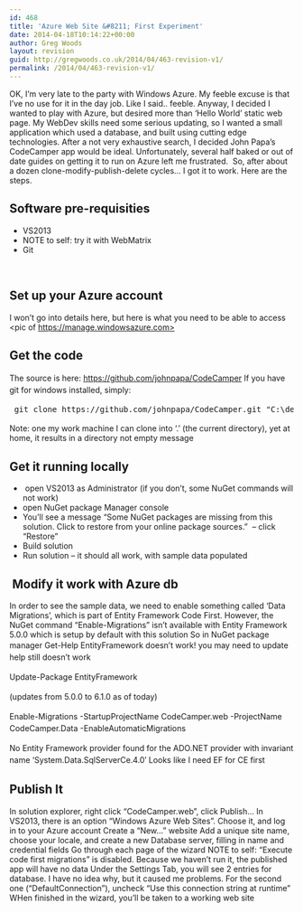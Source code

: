 ```yaml
---
id: 468
title: 'Azure Web Site &#8211; First Experiment'
date: 2014-04-18T10:14:22+00:00
author: Greg Woods
layout: revision
guid: http://gregwoods.co.uk/2014/04/463-revision-v1/
permalink: /2014/04/463-revision-v1/
---
```

OK, I&#8217;m very late to the party with Windows Azure. My feeble excuse is that I&#8217;ve no use for it in the day job. Like I said.. feeble. Anyway, I decided I wanted to play with Azure, but desired more than &#8216;Hello World&#8217; static web page. My WebDev skills need some serious updating, so I wanted a small application which used a database, and built using cutting edge technologies. After a not very exhaustive search, I decided John Papa&#8217;s CodeCamper app would be ideal. Unfortunately, several half baked or out of date guides on getting it to run on Azure left me frustrated.  So, after about a dozen clone-modify-publish-delete cycles&#8230; I got it to work. Here are the steps.

## Software pre-requisities

  * VS2013
  * NOTE to self: try it with WebMatrix
  * Git

&nbsp;

## Set up your Azure account

I won&#8217;t go into details here, but here is what you need to be able to access <pic of https://manage.windowsazure.com>

## Get the code

<span style="line-height: 1.5em;">The source is here: https://github.com/johnpapa/CodeCamper</span> <span style="line-height: 1.5em;">If you have git for windows installed, simply: </span>

<pre> <span style="line-height: 1.5em;">git clone </span><span style="line-height: 1.5em;">https://github.com/johnpapa/CodeCamper.git "C:\development\codecampergwtest"</span></pre>

Note: one my work machine I can clone into &#8216;.&#8217; (the current directory), yet at home, it results in a directory not empty message

## Get it running locally

  *  open VS2013 as Administrator (if you don&#8217;t, some NuGet commands will not work)
  * open NuGet package Manager console
  * You&#8217;ll see a message &#8220;Some NuGet packages are missing from this solution. Click to restore from your online package sources.&#8221;  &#8211; click &#8220;Restore&#8221;
  * Build solution
  * Run solution &#8211; it should all work, with sample data populated

##  Modify it work with Azure db

In order to see the sample data, we need to enable something called &#8216;Data Migrations&#8217;, which is part of Entity Framework Code First. However, the NuGet command &#8220;Enable-Migrations&#8221; isn&#8217;t available with Entity Framework 5.0.0 which is setup by default with this solution So in NuGet package manager <span style="line-height: 1.5em;">Get-Help EntityFramework doesn&#8217;t work! you may need to update help still doesn&#8217;t work </span>

<span style="line-height: 1.5em;">Update-Package EntityFramework</span>

<span style="line-height: 1.5em;">(updates from 5.0.0 to 6.1.0 as of today) </span>

<span style="line-height: 1.5em;">Enable-Migrations -StartupProjectName CodeCamper.web -ProjectName CodeCamper.Data -EnableAutomaticMigrations </span>

<span style="line-height: 1.5em;">No Entity Framework provider found for the ADO.NET provider with invariant name &#8216;System.Data.SqlServerCe.4.0&#8242; Looks like I need EF for CE first</span>

## Publish It

In solution explorer, right click &#8220;CodeCamper.web&#8221;, click Publish&#8230; In VS2013, there is an option &#8220;Windows Azure Web Sites&#8221;. Choose it, and log in to your Azure account Create a &#8220;New&#8230;&#8221; website Add a unique site name, choose your locale, and create a new Database server, filling in name and credential fields Go through each page of the wizard NOTE to self: &#8220;Execute code first migrations&#8221; is disabled. Because we haven&#8217;t run it, the published app will have no data Under the Settings Tab, you will see 2 entries for database. I have no idea why, but it caused me problems. For the second one (&#8220;DefaultConnection&#8221;), uncheck &#8220;Use this connection string at runtime&#8221; WHen finished in the wizard, you&#8217;ll be taken to a working web site